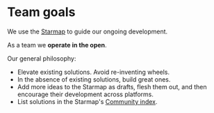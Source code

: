 # Team goals

We use the [Starmap](https://material-motion.gitbooks.io/material-motion-starmap/content/) to guide our ongoing development.

As a team we **operate in the open**.

Our general philosophy:

- Elevate existing solutions. Avoid re-inventing wheels.
- In the absence of existing solutions, build great ones.
- Add more ideas to the Starmap as drafts, flesh them out, and then encourage their development across platforms.
- List solutions in the Starmap's [Community index](https://material-motion.gitbooks.io/material-motion-starmap/content/community_index/).
